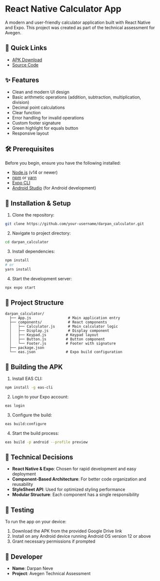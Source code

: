 # React Native Calculator App

A modern and user-friendly calculator application built with React Native and Expo. This project was created as part of the technical assessment for Avegen.

## 🔗 Quick Links
- [APK Download](https://drive.google.com/drive/folders/1lxFiHuUKD9yEfkpwduc94XnBSq2f5078?usp=sharing)
- [Source Code](https://github.com/darpanneve/avengen)

## ✨ Features

- Clean and modern UI design
- Basic arithmetic operations (addition, subtraction, multiplication, division)
- Decimal point calculations
- Clear function
- Error handling for invalid operations
- Custom footer signature
- Green highlight for equals button
- Responsive layout

## 🛠 Prerequisites

Before you begin, ensure you have the following installed:
- [Node.js](https://nodejs.org/) (v14 or newer)
- [npm](https://www.npmjs.com/) or [yarn](https://yarnpkg.com/)
- [Expo CLI](https://docs.expo.dev/get-started/installation/)
- [Android Studio](https://developer.android.com/studio) (for Android development)

## 📱 Installation & Setup

1. Clone the repository:
```bash
git clone https://github.com/your-username/darpan_calculator.git
```

2. Navigate to project directory:
```bash
cd darpan_calculator
```

3. Install dependencies:
```bash
npm install
# or
yarn install
```

4. Start the development server:
```bash
npx expo start
```

## 📁 Project Structure

```
darpan_calculator/
  ├── App.js                 # Main application entry
  ├── components/            # React components
  │   ├── Calculator.js      # Main calculator logic
  │   ├── Display.js         # Display component
  │   ├── Keypad.js         # Keypad layout
  │   ├── Button.js         # Button component
  │   └── Footer.js         # Footer with signature
  ├── package.json
  └── eas.json              # Expo build configuration
```

## 🚀 Building the APK

1. Install EAS CLI:
```bash
npm install -g eas-cli
```

2. Login to your Expo account:
```bash
eas login
```

3. Configure the build:
```bash
eas build:configure
```

4. Start the build process:
```bash
eas build -p android --profile preview
```

## 🎯 Technical Decisions

- **React Native & Expo**: Chosen for rapid development and easy deployment
- **Component-Based Architecture**: For better code organization and reusability
- **StyleSheet API**: Used for optimized styling performance
- **Modular Structure**: Each component has a single responsibility

## 🧪 Testing

To run the app on your device:
1. Download the APK from the provided Google Drive link
2. Install on any Android device running Android OS version 12 or above
3. Grant necessary permissions if prompted

## 👤 Developer

- **Name**: Darpan Neve
- **Project**: Avegen Technical Assessment